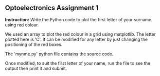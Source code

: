 ## Optoelectronics Assignment 1

**Instruction:** Write the Python code to plot the first letter of your surname using red colour.

We used an array to plot the red colour in a grid using matplotlib. The letter plotted here is 'C'. It can be modified for any letter by just changing the positioning of the red boxes.

The 'mynme.py' python file contains the source code.

Once modified, to suit the first letter of your name, run the file to see the output then print it and submit.
